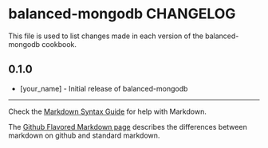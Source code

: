 balanced-mongodb CHANGELOG
==========================

This file is used to list changes made in each version of the balanced-mongodb cookbook.

0.1.0
-----
- [your_name] - Initial release of balanced-mongodb

- - -
Check the [Markdown Syntax Guide](http://daringfireball.net/projects/markdown/syntax) for help with Markdown.

The [Github Flavored Markdown page](http://github.github.com/github-flavored-markdown/) describes the differences between markdown on github and standard markdown.
